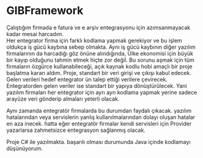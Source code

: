 # GIBFramework

Çalıştığım firmada e fatura ve e arşiv entegrasyonu için azımsanmayacak kadar mesai harcadım.  
Her entegrator firma için farklı kodlama yapmak gerekiyor ve bu işlem oldukça iş gücü kaybına sebep olmakta. 
Aynı iş gücü kaybının diğer yazılım firmalarının da harcadığı göz önüne alındığında, 
Ülke ekonomisi için büyük bir kayıp olduğunu tahmin etmek hiçte zor değil. 
Bu sorunu aşmak için tüm firmaların özgürce kullanabileceği, açık kaynak kodlu hobi amaçlı bir proje başlatma kararı aldım. 
Proje, standart bir veri girişi ve çıkışı kabul edecek. 
Gelen verileri hedef entegrator ün talep ettiği verilere çevirecek. 
Entegratorden gelen veriler ise standart bir yapıya dönüştürülecek. 
Yani yazılım firmaları her entegrator için ayrı ayrı kodlama yapmak yerine sadece arayüze veri gönderip almaları yeterli olacak. 

Aynı zamanda entegratör firmalarda bu durumdan faydalı çıkacak. yazılım hatalarından veya servislerin yanlış kullanılmalarından dolayı
oluşan hatalar en aza inecek. hatta eğer entegratör firmalar kendi servisleri için Provider yazarlarsa zahmetsizce 
entegrasyon sağlanmış olacak.

Proje C# ile yazılmakta. başarılı olması durumunda Java içinde kodlamayı düşünüyorum.
